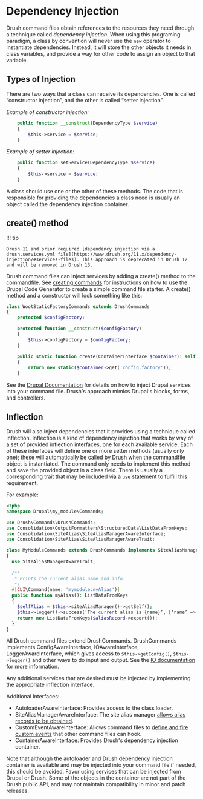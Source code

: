 Dependency Injection
==================

Drush command files obtain references to the resources they need through a technique called _dependency injection_. When using this programing paradigm, a class by convention will never use the `new` operator to instantiate dependencies. Instead, it will store the other objects it needs in  class variables, and provide a way for other code to assign an object to that variable.

Types of Injection
-----------------------

There are two ways that a class can receive its dependencies. One is called “constructor injection”, and the other is called “setter injection”.

*Example of constructor injection:*
```php
    public function __construct(DependencyType $service)
    {
        $this->service = $service;
    }
```

*Example of setter injection:*
```php
    public function setService(DependencyType $service)
    {
        $this->service = $service;
    }
```
A class should use one or the other of these methods. The code that is responsible for providing the dependencies a class need is usually an object called the dependency injection container.

create() method
------------------

!!! tip

    Drush 11 and prior required [dependency injection via a drush.services.yml file](https://www.drush.org/11.x/dependency-injection/#services-files). This approach is deprecated in Drush 12 and will be removed in Drush 13.

Drush command files can inject services by adding a create() method to the commandfile. See [creating commands](commands.md) for instructions on how to use the Drupal Code Generator to create a simple command file starter. A create() method and a constructor will look something like this:
```php
class WootStaticFactoryCommands extends DrushCommands
{
    protected $configFactory;

    protected function __construct($configFactory)
    {
        $this->configFactory = $configFactory;
    }

    public static function create(ContainerInterface $container): self
    {
        return new static($container->get('config.factory'));
    }
```
See the [Drupal Documentation](https://www.drupal.org/docs/drupal-apis/services-and-dependency-injection/services-and-dependency-injection-in-drupal-8#s-injecting-dependencies-into-controllers-forms-and-blocks) for details on how to inject Drupal services into your command file. Drush's approach mimics Drupal's blocks, forms, and controllers.

Inflection
-------------

Drush will also inject dependencies that it provides using a technique called inflection. Inflection is a kind of dependency injection that works by way of a set of provided inflection interfaces, one for each available service. Each of these interfaces will define one or more setter methods (usually only one); these will automatically be called by Drush when the commandfile object is instantiated. The command only needs to implement this method and save the provided object in a class field. There is usually a corresponding trait that may be included via a `use` statement to fulfill this requirement.

For example:

```php
<?php
namespace Drupal\my_module\Commands;

use Drush\Commands\DrushCommands;
use Consolidation\OutputFormatters\StructuredData\ListDataFromKeys;
use Consolidation\SiteAlias\SiteAliasManagerAwareInterface;
use Consolidation\SiteAlias\SiteAliasManagerAwareTrait;

class MyModuleCommands extends DrushCommands implements SiteAliasManagerAwareInterface
{
  use SiteAliasManagerAwareTrait;
  
  /**
   * Prints the current alias name and info.
   */
  #[CLI\Command(name: 'mymodule:myAlias')]
  public function myAlias(): ListDataFromKeys 
  {
    $selfAlias = $this->siteAliasManager()->getSelf();
    $this->logger()->success(‘The current alias is {name}’, [‘name’ => $selfAlias]);
    return new ListDataFromKeys($aliasRecord->export());
  }
}
```

All Drush command files extend DrushCommands. DrushCommands implements ConfigAwareInterface, IOAwareInterface, LoggerAwareInterface, which gives access to `$this->getConfig()`, `$this->logger()` and other ways to do input and output. See the [IO documentation](io.md) for more information.

Any additional services that are desired must be injected by implementing the appropriate inflection interface.

Additional Interfaces:

- AutoloaderAwareInterface: Provides access to the class loader.
- SiteAliasManagerAwareInterface: The site alias manager [allows alias records to be obtained](site-alias-manager.md).
- CustomEventAwareInterface: Allows command files to [define and fire custom events](hooks.md) that other command files can hook.
- ContainerAwareInterface: Provides Drush's dependency injection container.

Note that although the autoloader and Drush dependency injection container is available and may be injected into your command file if needed, this should be avoided. Favor using services that can be injected from Drupal or Drush. Some of the objects in the container are not part of the Drush public API, and may not maintain compatibility in minor and patch releases.
